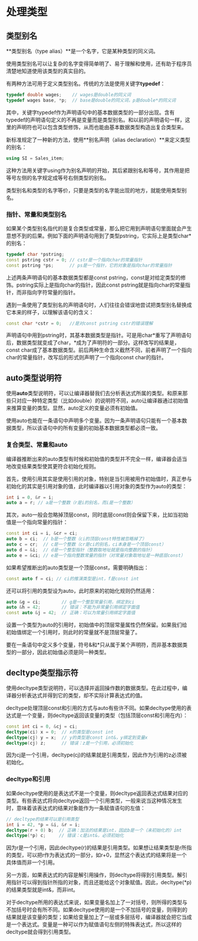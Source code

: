 # 处理类型

## 类型别名
**类型别名（type alias）**是一个名字，它是某种类型的同义词。

使用类型别名可以让复杂的名字变得简单明了、易于理解和使用，还有助于程序员清楚地知道使用该类型的真实目的。

有两种方法可用于定义类型别名。传统的方法是使用关键字**typedef**：
```c++
typedef double wages;    // wages是double的同义词
typedef wages base, *p;  // base是double的同义词，p是double*的同义词
```
其中，关键字typedef作为声明语句中的基本数据类型的一部分出现。含有typedef的声明语句定义的不再是变量而是类型别名。和以前的声明语句一样，这里的声明符也可以包含类型修饰，从而也能由基本数据类型构造出复合类型来。

新标准规定了一种新的方法，使用**别名声明（alias declaration）**来定义类型的别名：
```c++
using SI = Sales_item;
```
这种方法用关键字using作为别名声明的开始，其后紧跟别名和等号，其作用是把等号左侧的名字规定成等号右侧类型的别名。

类型别名和类型的名字等价，只要是类型的名字能出现的地方，就能使用类型别名。

### 指针、常量和类型别名
如果某个类型别名指代的是复合类型或常量，那么把它用到声明语句里面就会产生意想不到的后果。例如下面的声明语句用到了类型pstring，它实际上是类型char*的别名：
```C++
typedef char *pstring;
const pstring cstr = 0; // cstr是一个指向char的常量指针
const pstring *ps;      // ps是一个指针，它的对象是指向char的常量指针
```
上述两条声明语句的基本数据类型都是const pstring，const是对给定类型的修饰。pstring实际上是指向char的指针，因此const pstring就是指向char的常量指针，而非指向字符常量的指针。

遇到一条使用了类型别名的声明语句时，人们往往会错误地尝试把类型别名替换成它本来的样子，以理解该语句的含义：
```C++
const char *cstr = 0;   //是对const pstring cstr的错误理解
```
声明语句中用到pstring时，其基本数据类型是指针。可是用char\*重写了声明语句后，数据类型就变成了char，\*成为了声明符的一部分。这样改写的结果是，const char成了基本数据类型。前后两种生命含义截然不同，前者声明了一个指向char的常量指针，改写后的形式则声明了一个指向const char的指针。



## auto类型说明符
使用**auto**类型说明符，可以让编译器替我们去分析表达式所属的类型。和原来那些只对应一种特定类型（比如double）的说明符不同，auto让编译器通过初始值来推算变量的类型。显然，auto定义的变量必须有初始值。

使用auto也能在一条语句中声明多个变量。因为一条声明语句只能有一个基本数据类型，所以该语句中的所有变量的初始基本数据类型都必须一致。

### 复合类型、常量和auto
编译器推断出来的auto类型有时候和初始值的类型并不完全一样，编译器会适当地改变结果类型使其更符合初始化规则。

首先，使用引用其实是使用引用的对象，特别是当引用被用作初始值时，真正参与初始化的其实是引用对象的值，此时编译器以引用对象的类型作为auto的类型：
```c++
int i = 0, &r = i;
auto a = r; // a是一个整数（r是i的别名，而i是一个整数）
```

其次，auto一般会忽略掉顶层const，同时底层const则会保留下来，比如当初始值是一个指向常量的指针：
```C++
const int ci = i, &cr = ci;
auto b = ci;  // b是一个整数（ci的顶层const特性被忽略掉了）
auto c = cr;  // c是一个整数（cr是ci的别名，ci本身是一个顶层const）
auto d = &i;  // d是一个整型指针（整数取地址就是指向整数的指针）
auto e = &ci; // e是一个指向整数常量的指针（对常量对象取地址是一种底层const）
```

如果希望推断出的auto类型是一个顶层const，需要明确指出：
```c++
const auto f = ci; // ci的推演类型是int，f是const int
```

还可以将引用的类型设为auto，此时原来的初始化规则仍然适用：
```c++
auto &g = ci;        // g是一个整型常量引用，绑定到ci
auto &h = 42;        // 错误：不能为非常量引用绑定字面值
const auto &j = 42;  // 正确：可以为常量引用绑定字面值
```
设置一个类型为auto的引用时，初始值中的顶层常量属性仍然保留。如果我们给初始值绑定一个引用时，则此时的常量就不是顶层常量了。

要在一条语句中定义多个变量，符号&和*只从属于某个声明符，而非基本数据类型的一部分，因此初始值必须是同一种类型。



## decltype类型指示符
使用decltype类型说明符，可以选择并返回操作数的数据类型。在此过程中，编译器分析表达式并得到它的类型，却不实际计算表达式的值。

decltype处理顶层const和引用的方式与auto有些许不同。如果decltype使用的表达式是一个变量，则decltype返回该变量的类型（包括顶层const和引用在内）：
```c++
const int ci = 0, &cj = ci;
decltype(ci) x = 0;  // x的类型是const int
decltype(cj) y = x;  // y的类型是const int&，y绑定到变量x
decltype(cj) z;      // 错误：z是一个引用，必须初始化
```
因为cj是一个引用，decltype(cj)的结果就是引用类型，因此作为引用的z必须被初始化。

### decltype和引用
如果decltype使用的是表达式不是一个变量，则decltype返回表达式结果对应的类型。有些表达式将向decltype返回一个引用类型，一般来说当这种情况发生时，意味着该表达式的结果对象能作为一条赋值语句的左值：
```c++
// decltype的结果可以是引用类型
int i = 42, *p = &i, &r = i;
decltype(r + 0) b;  // 正确：加法的结果是int，因此b是一个（未初始化的）int
decltype(*p) c;     // 错误：c是int&，必须初始化
```
因为r是一个引用，因此decltype(r)的结果是引用类型。如果想让结果类型是r所指的类型，可以把r作为表达式的一部分，如r+0，显然这个表达式的结果将是一个具体值而非一个引用。

另一方面，如果表达式的内容是解引用操作，则decltype将得到引用类型。解引用指针可以得到指针所指的对象，而且还能给这个对象赋值。因此，decltype(*p)的结果类型就是int&，而非int。

对于decltype所用的表达式来说，如果变量名加上了一对括号，则所得的类型与不加括号时会有所不同。如果decltype使用的是一个不加括号的变量，则得到的结果就是该变量的类型；如果给变量加上了一层或多层括号，编译器就会把它当成是一个表达式。变量是一种可以作为赋值语句左侧的特殊表达式，所以这样的decltype就会得到引用类型。